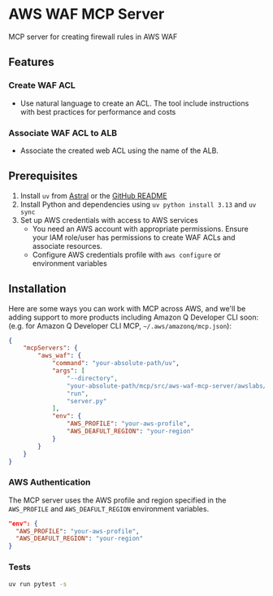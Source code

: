 # AWS WAF MCP Server

MCP server for creating firewall rules in AWS WAF

## Features

### Create WAF ACL

- Use natural language to create an ACL. The tool include instructions with best practices for performance and costs

### Associate WAF ACL to ALB

- Associate the created web ACL using the name of the ALB.

## Prerequisites

1. Install `uv` from [Astral](https://docs.astral.sh/uv/getting-started/installation/) or the [GitHub README](https://github.com/astral-sh/uv#installation)
2. Install Python and dependencies using `uv python install 3.13` and `uv sync`
3. Set up AWS credentials with access to AWS services
   - You need an AWS account with appropriate permissions. Ensure your IAM role/user has permissions to create WAF ACLs and associate resources.
   - Configure AWS credentials profile with `aws configure` or environment variables

## Installation

Here are some ways you can work with MCP across AWS, and we'll be adding support to more products including Amazon Q Developer CLI soon: (e.g. for Amazon Q Developer CLI MCP, `~/.aws/amazonq/mcp.json`):

```json
{
    "mcpServers": {
        "aws_waf": {
            "command": "your-absolute-path/uv",
            "args": [
                "--directory",
                "your-absolute-path/mcp/src/aws-waf-mcp-server/awslabs/aws_waf_mcp_server",
                "run",
                "server.py"
            ],
            "env": {
                "AWS_PROFILE": "your-aws-profile",
                "AWS_DEAFULT_REGION": "your-region"
            }
        }
    }
}


```

### AWS Authentication

The MCP server uses the AWS profile and region specified in the `AWS_PROFILE` and `AWS_DEAFULT_REGION` environment variables.

```json
"env": {
  "AWS_PROFILE": "your-aws-profile",
  "AWS_DEAFULT_REGION": "your-region"
}
```

### Tests

```bash
uv run pytest -s
```
